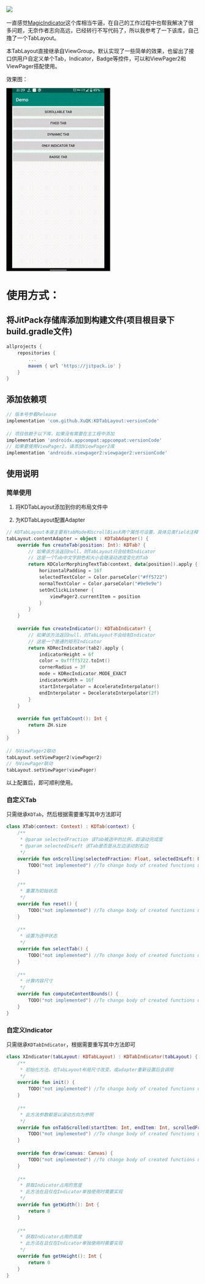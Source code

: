 [![](https://jitpack.io/v/XuQK/KDTabLayout.svg)](https://jitpack.io/#XuQK/KDTabLayout)

一直感觉[MagicIndicator](https://github.com/hackware1993/MagicIndicator)这个库相当牛逼，在自己的工作过程中也帮我解决了很多问题，无奈作者志向高远，已经转行不写代码了，所以我参考了一下该库，自己撸了一个TabLayout。

本TabLayout直接继承自ViewGroup，默认实现了一些简单的效果，也留出了接口供用户自定义单个Tab，Indicator，Badge等控件，可以和ViewPager2和ViewPager搭配使用。

效果图：

![](demo.gif)

# 使用方式：

## 将JitPack存储库添加到构建文件(项目根目录下build.gradle文件)

```groovy
allprojects {
    repositories {
        ...
        maven { url 'https://jitpack.io' }
    }
}
```

## 添加依赖项

```groovy
// 版本号参看Release
implementation 'com.github.XuQK:KDTabLayout:versionCode'

// 项目依赖于以下库，如果没有需要在主工程中添加
implementation 'androidx.appcompat:appcompat:versionCode'
// 如果要使用ViewPager2，请添加ViewPager2库
implementation 'androidx.viewpager2:viewpager2:versionCode'
```

## 使用说明

### 简单使用

1. 将KDTabLayout添加到你的布局文件中

2. 为KDTabLayout配置Adapter

```kotlin
// KDTabLayout本身主要有tabMode和scrollBiasX两个属性可设置，具体见类field注释
tabLayout.contentAdapter = object : KDTabAdapter() {
    override fun createTab(position: Int): KDTab? {
        // 如果该方法返回null，则TabLayout只会绘制Indicator
        // 这是一个Tab中文字颜色和大小会随滚动进度变化的Tab
        return KDColorMorphingTextTab(context, data[position]).apply {
            horizontalPadding = 16f
            selectedTextColor = Color.parseColor("#ff5722")
            normalTextColor = Color.parseColor("#9e9e9e")
            setOnClickListener {
                viewPager2.currentItem = position
            }
        }
    }

    override fun createIndicator(): KDTabIndicator? {
        // 如果该方法返回null，则TabLayout不会绘制Indicator
        // 这是一个普通的矩形Indicator
        return KDRecIndicator(tab2).apply {
            indicatorHeight = 6f
            color = 0xffff5722.toInt()
            cornerRadius = 3f
            mode = KDRecIndicator.MODE_EXACT
            indicatorWidth = 16f
            startInterpolator = AccelerateInterpolator()
            endInterpolator = DecelerateInterpolator(2f)
        }
    }

    override fun getTabCount(): Int {
        return ZH.size
    }
}

// 与ViewPager2联动
tabLayout.setViewPager2(viewPager2)
// 与ViewPager联动
tabLayout.setViewPager(viewPager)
```

以上配置后，即可顺利使用。

### 自定义Tab

只需继承`KDTab`，然后根据需要重写其中方法即可

```kotlin
class XTab(context: Context) : KDTab(context) {
    /**
     * @param selectedFraction 该Tab被选中的比例，即滚动完成度
     * @param selectedInLeft 该Tab是否是从左边滚动到右边
     */
    override fun onScrolling(selectedFraction: Float, selectedInLeft: Boolean) {
        TODO("not implemented") //To change body of created functions use File | Settings | File Templates.
    }

    /**
     * 重置为初始状态
     */
    override fun reset() {
        TODO("not implemented") //To change body of created functions use File | Settings | File Templates.
    }

    /**
     * 设置为选中状态
     */
    override fun selectTab() {
        TODO("not implemented") //To change body of created functions use File | Settings | File Templates.
    }

    /**
     * 计算内容尺寸
     */
    override fun computeContentBounds() {
        TODO("not implemented") //To change body of created functions use File | Settings | File Templates.
    }
}
```

### 自定义Indicator

只需继承`KDTabIndicator`，根据需要重写其中方法即可

```kotlin
class XIndicator(tabLayout: KDTabLayout) : KDTabIndicator(tabLayout) {
    /**
     * 初始化方法，在TabLayout布局尺寸改变，或adapter重新设置后会调用
     */
    override fun init() {
        TODO("not implemented") //To change body of created functions use File | Settings | File Templates.
    }

    /**
     * 此方法参数都是以滚动方向为参照
     */
    override fun onTabScrolled(startItem: Int, endItem: Int, scrolledFraction: Float) {
        TODO("not implemented") //To change body of created functions use File | Settings | File Templates.
    }
    
    override fun draw(canvas: Canvas) {
        TODO("not implemented") //To change body of created functions use File | Settings | File Templates.
    }

    /**
     * 获取Indicator占用的宽度
     * 此方法在且仅在Indicator单独使用时需要实现
     */
    override fun getWidth(): Int {
        return 0
    }

    /**
     * 获取Indicator占用的高度
     * 此方法在且仅在Indicator单独使用时需要实现
     */
    override fun getHeight(): Int {
        return 0
    }
}
```